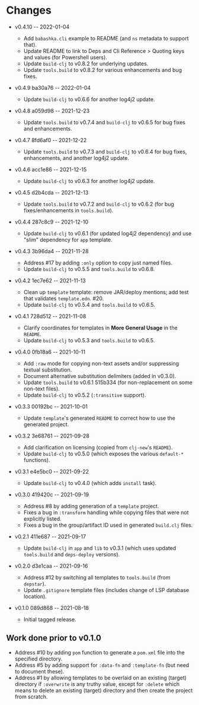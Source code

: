 # Changes

* v0.4.10 -- 2022-01-04
  * Add `babashka.cli` example to README (and `ns` metadata to support that).
  * Update README to link to Deps and Cli Reference > Quoting keys and values (for Powershell users).
  * Update `build-clj` to v0.8.2 for underlying updates.
  * Update `tools.build` to v0.8.2 for various enhancements and bug fixes.

* v0.4.9 ba30a76 -- 2022-01-04
  * Update `build-clj` to v0.6.6 for another log4j2 update.

* v0.4.8 a059d98 -- 2021-12-23
  * Update `tools.build` to v0.7.4 and `build-clj` to v0.6.5 for bug fixes and enhancements.

* v0.4.7 8fd6af0 -- 2021-12-22
  * Update `tools.build` to v0.7.3 and `build-clj` to v0.6.4 for bug fixes, enhancements, and another log4j2 update.

* v0.4.6 acc1e86 -- 2021-12-15
  * Update `build-clj` to v0.6.3 for another log4j2 update.

* v0.4.5 d2b4cda -- 2021-12-13
  * Update `tools.build` to v0.7.2 and `build-clj` to v0.6.2 (for bug fixes/enhancements in `tools.build`).

* v0.4.4 287c8c9 -- 2021-12-10
  * Update `build-clj` to v0.6.1 (for updated log4j2 dependency) and use "slim" dependency for `app` template.

* v0.4.3 3b96da4 -- 2021-11-28
  * Address #17 by adding `:only` option to copy just named files.
  * Update `build-clj` to v0.5.5 and `tools.build` to v0.6.8.

* v0.4.2 1ec7e62 -- 2021-11-13
  * Clean up `template` template: remove JAR/deploy mentions; add test that validates `template.edn`. #20.
  * Update `build-clj` to v0.5.4 and `tools.build` to v0.6.5.

* v0.4.1 728d512 -- 2021-11-08
  * Clarify coordinates for templates in **More General Usage** in the `README`.
  * Update `build-clj` to v0.5.3 and `tools.build` to v0.6.5.

* v0.4.0 0fb18a6 -- 2021-10-11
  * Add `:raw` mode for copying non-text assets and/or suppressing textual substitution.
  * Document alternative substitution delimiters (added in v0.3.0).
  * Update `tools.build` to v0.6.1 515b334 (for non-replacement on some non-text files).
  * Update `build-clj` to v0.5.2 (`:transitive` support).

* v0.3.3 00192bc -- 2021-10-01
  * Update `template`'s generated `README` to correct how to use the generated project.

* v0.3.2 3e68761 -- 2021-09-28
  * Add clarification on licensing (copied from `clj-new`'s `README`).
  * Update `build-clj` to v0.5.0 (which exposes the various `default-*` functions).

* v0.3.1 e4e5bc0 -- 2021-09-22
  * Update `build-clj` to v0.4.0 (which adds `install` task).

* v0.3.0 419420c -- 2021-09-19
  * Address #8 by adding generation of a `template` project.
  * Fixes a bug in `:transform` handling while copying files that were not explicitly listed.
  * Fixes a bug in the group/artifact ID used in generated `build.clj` files.

* v0.2.1 411e687 -- 2021-09-17
  * Update `build-clj` in `app` and `lib` to v0.3.1 (which uses updated `tools.build` and `deps-deploy` versions).

* v0.2.0 d3e1caa -- 2021-09-16
  * Address #12 by switching all templates to `tools.build` (from `depstar`).
  * Update `.gitignore` template files (includes change of LSP database location).

* v0.1.0 089d868 -- 2021-08-18
  * Initial tagged release.

## Work done prior to v0.1.0

* Address #10 by adding `pom` function to generate a `pom.xml` file into the specified directory.
* Address #5 by adding support for `:data-fn` and `:template-fn` (but need to document these).
* Address #1 by allowing templates to be overlaid on an existing (target) directory if `:overwrite` is any truthy value, except for `:delete` which means to delete an existing (target) directory and then create the project from scratch.
